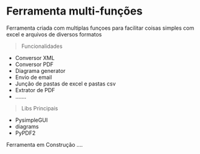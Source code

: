 # Ferramenta multi-funções

Ferramenta criada com multiplas funçoes para facilitar coisas simples com excel e arquivos de diversos formatos

> Funcionalidades

- Conversor XML
- Conversor PDF
- Diagrama generator
- Envio de email
- Junção de pastas de excel e pastas csv
- Extrator de PDF
- .......

> Libs Principais

- PysimpleGUI
- diagrams
- PyPDF2

Ferramenta em Construção ....
